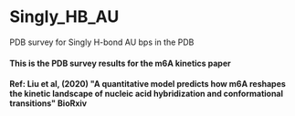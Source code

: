 # Singly_HB_AU
PDB survey for Singly H-bond AU bps in the PDB
#### This is the PDB survey results for the m6A kinetics paper
#### Ref: Liu et al, (2020) "A quantitative model predicts how m6A reshapes the kinetic landscape of nucleic acid hybridization and conformational transitions" BioRxiv
